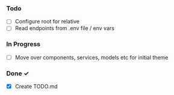 ### Todo

- [ ] Configure root for relative
- [ ] Read endpoints from .env file / env vars

### In Progress

- [ ] Move over components, services, models etc for initial theme

### Done ✓

- [x] Create TODO.md

